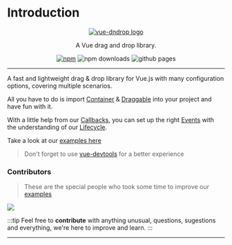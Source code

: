 # Introduction

<p align="center">
  <a href="https://amendx.github.io/vue-dndrop">
    <img src="https://user-images.githubusercontent.com/30783877/135903129-ec4df6f1-28e9-4cb2-8a06-025991c807b3.png" alt="vue-dndrop logo">
  </a>
</p>

<p align="center">
A Vue drag and drop library.
</p>

<p align="center">
<a href="https://www.npmjs.com/package/vue-dndrop"><img alt="npm" src="https://img.shields.io/npm/v/vue-dndrop.svg?style=flat-square"></a>
<img src="https://img.shields.io/npm/dt/vue-dndrop" alt="npm downloads" />
<img src="https://github.com/amendx/vue-dndrop/actions/workflows/deploy.yml/badge.svg" alt="github pages" />
</p>

---

A fast and lightweight drag & drop library for Vue.js with many configuration options, covering multiple scenarios.

All you have to do is import [Container](/api/container.md) & [Draggable](/api/draggable.md) into your project and have fun with it.

With a little help from our [Callbacks](/api/callbacks.md), you can set up the right [Events](/api/events.md) with the understanding of our [Lifecycle](/api/lifecycle.md).

Take a look at our [examples here](/examples/)

> Don't forget to use [vue-devtools](https://chrome.google.com/webstore/detail/vuejs-devtools/nhdogjmejiglipccpnnnanhbledajbpd?hl=pt-BR) for a better experience

### Contributors

> These are the special people who took some time to improve our [examples](/examples/)

<a href="https://github.com/Tanu-N-Prabhu/Python/graphs/contributors">
  <img src="https://contrib.rocks/image?repo=amendx/vue-dndrop"/>
</a>

:::tip
Feel free to **contribute** with anything unusual, questions, sugestions and everything, we're here to improve and learn.
:::

---
